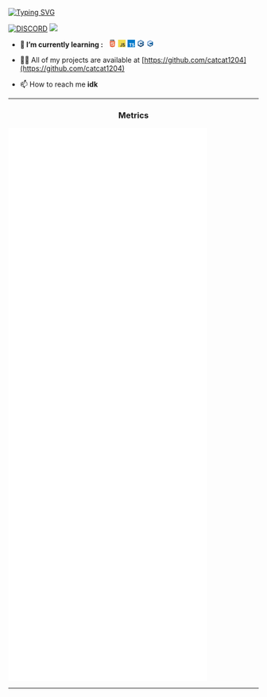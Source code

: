 [![Typing SVG](https://readme-typing-svg.herokuapp.com?color=%23C5B9FF&lines=Hi%2C+I'm+CatCat+%F0%9F%91%8B;I+am+discord+bot+developer+%F0%9F%9A%80)](https://git.io/typing-svg)

[![DISCORD](https://img.shields.io/static/v1?logo=discord&label=&message=Discord&color=36393f&style=flat-square)](https://discord.gg/imduong2k6)
![](https://komarev.com/ghpvc/?username=aiko2004&color=e1bdff)

- **🌱 I’m currently learning :** &nbsp;
<code><img height="15" src="https://raw.githubusercontent.com/github/explore/80688e429a7d4ef2fca1e82350fe8e3517d3494d/topics/html/html.png"></code>
 <code><img height="15" src="https://raw.githubusercontent.com/github/explore/80688e429a7d4ef2fca1e82350fe8e3517d3494d/topics/javascript/javascript.png"></code>
 <code><img height="15" src="https://raw.githubusercontent.com/github/explore/80688e429a7d4ef2fca1e82350fe8e3517d3494d/topics/typescript/typescript.png"></code>
 <code><img height="15" src="https://raw.githubusercontent.com/github/explore/80688e429a7d4ef2fca1e82350fe8e3517d3494d/topics/cpp/cpp.png"></code>
 <code><img height="15" src="https://raw.githubusercontent.com/github/explore/80688e429a7d4ef2fca1e82350fe8e3517d3494d/topics/c/c.png"></code>
 
- 👨‍💻 All of my projects are available at [https://github.com/catcat1204](https://github.com/catcat1204)

- 📫 How to reach me **idk**

<hr/>
<h3 align="center"> Metrics </h3>
<img align="center" width="400" alt="🦑" src="metrics.github.svg">
<hr/>

